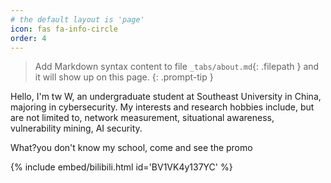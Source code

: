 ```yaml
---
# the default layout is 'page'
icon: fas fa-info-circle
order: 4
---
```


> Add Markdown syntax content to file `_tabs/about.md`{: .filepath } and it will show up on this page.
> {: .prompt-tip }

Hello, I'm tw W, an undergraduate student at Southeast University in China, majoring in cybersecurity. My interests and research hobbies include, but are not limited to, network measurement, situational awareness, vulnerability mining, AI security.

 What?you don't know my school, come and see the promo

{% include embed/bilibili.html id='BV1VK4y137YC' %}

